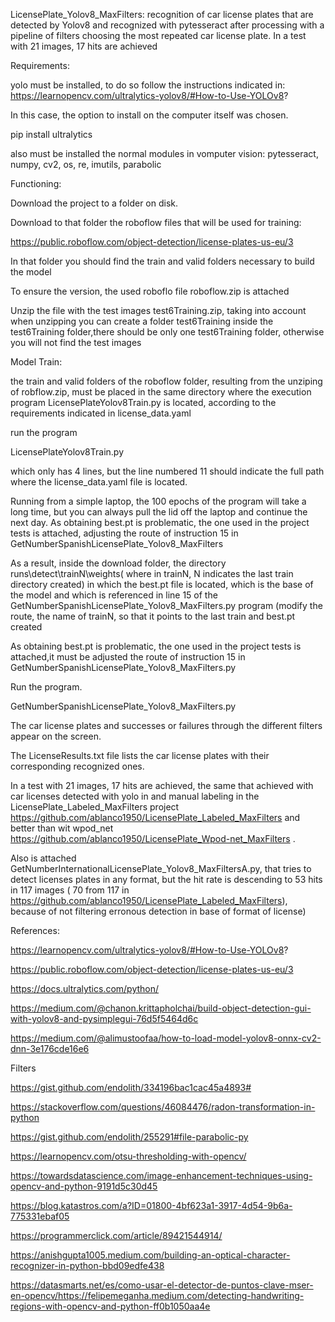 LicensePlate_Yolov8_MaxFilters: recognition of car license plates that are detected by Yolov8 and recognized with pytesseract after processing with a pipeline of filters choosing the most repeated car license plate.
In a test with 21 images, 17 hits are achieved

Requirements:

yolo must be installed, to do so follow the instructions indicated in:
  https://learnopencv.com/ultralytics-yolov8/#How-to-Use-YOLOv8?

In this case, the option to install on the computer itself was chosen.

pip install ultralytics

also must be installed the normal modules in vomputer vision: pytesseract, numpy, cv2, os, re, imutils,  parabolic

Functioning:


Download the project to a folder on disk.

Download to that folder the roboflow files that will be used for training:

https://public.roboflow.com/object-detection/license-plates-us-eu/3

In that folder you should find the train and valid folders necessary to build the model

To ensure the version, the used roboflo file roboflow.zip is attached

Unzip the file with the test images test6Training.zip, taking into account when unzipping you can create a folder
test6Training inside the test6Training folder,there should be only one test6Training folder, otherwise you will not find the
test images

Model Train:

the train and valid folders of the roboflow folder, resulting from the unziping of robflow.zip, must be placed in the same directory where the execution program LicensePlateYolov8Train.py is located, according to the requirements indicated in license_data.yaml

run the program

LicensePlateYolov8Train.py

which only has 4 lines, but the line numbered 11 should indicate the full path where the license_data.yaml file is located.

Running from a simple laptop, the 100 epochs of the program will take a long time, but you can always pull the lid off the laptop and
continue the next day. As obtaining best.pt is problematic, the one used in the project tests is attached, adjusting the route of instruction 15 in GetNumberSpanishLicensePlate_Yolov8_MaxFilters

As a result, inside the download folder, the directory runs\detect\trainN\weights( where in trainN, N indicates
  the last train directory created) in which the best.pt file is located, which is the base of the model and
  which is referenced in line 15 of the GetNumberSpanishLicensePlate_Yolov8_MaxFilters.py program (modify the route, the name of trainN, so that it points to the last train and best.pt created

As obtaining best.pt is problematic, the one used in the project tests is attached,it must be  adjusted the route of instruction 15 in GetNumberSpanishLicensePlate_Yolov8_MaxFilters.py

Run the program.

GetNumberSpanishLicensePlate_Yolov8_MaxFilters.py

The car license plates and successes or failures through the different filters appear on the screen.

The LicenseResults.txt file lists the car license plates with their corresponding recognized ones.

In a test with 21 images, 17 hits are achieved, the same that achieved with car licenses detected with yolo
in and manual labeling in the LicensePlate_Labeled_MaxFilters project https://github.com/ablanco1950/LicensePlate_Labeled_MaxFilters and
better than wit wpod_net https://github.com/ablanco1950/LicensePlate_Wpod-net_MaxFilters .

Also is attached GetNumberInternationalLicensePlate_Yolov8_MaxFiltersA.py, that tries to detect licenses plates in any format, but the hit rate is descending to 53 hits in 117 images ( 70 from 117 in https://github.com/ablanco1950/LicensePlate_Labeled_MaxFilters), because of not filtering erronous detection in base of format of license)

References:

https://learnopencv.com/ultralytics-yolov8/#How-to-Use-YOLOv8?

https://public.roboflow.com/object-detection/license-plates-us-eu/3

https://docs.ultralytics.com/python/

https://medium.com/@chanon.krittapholchai/build-object-detection-gui-with-yolov8-and-pysimplegui-76d5f5464d6c

https://medium.com/@alimustoofaa/how-to-load-model-yolov8-onnx-cv2-dnn-3e176cde16e6

Filters

https://gist.github.com/endolith/334196bac1cac45a4893#

https://stackoverflow.com/questions/46084476/radon-transformation-in-python

https://gist.github.com/endolith/255291#file-parabolic-py

https://learnopencv.com/otsu-thresholding-with-opencv/ 

https://towardsdatascience.com/image-enhancement-techniques-using-opencv-and-python-9191d5c30d45

https://blog.katastros.com/a?ID=01800-4bf623a1-3917-4d54-9b6a-775331ebaf05

https://programmerclick.com/article/89421544914/

https://anishgupta1005.medium.com/building-an-optical-character-recognizer-in-python-bbd09edfe438

https://datasmarts.net/es/como-usar-el-detector-de-puntos-clave-mser-en-opencv/https://felipemeganha.medium.com/detecting-handwriting-regions-with-opencv-and-python-ff0b1050aa4e
     
